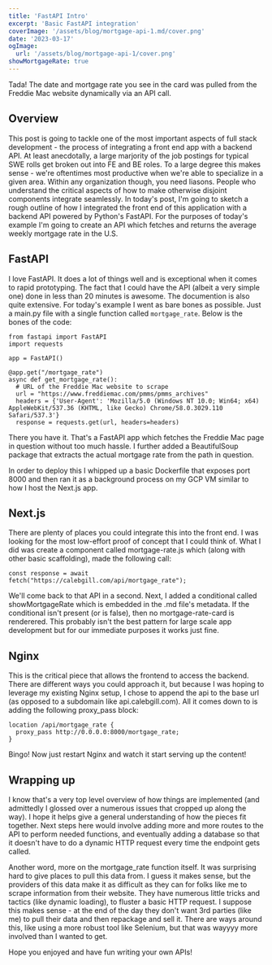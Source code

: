 ```yaml
---
title: 'FastAPI Intro'
excerpt: 'Basic FastAPI integration'
coverImage: '/assets/blog/mortgage-api-1.md/cover.png'
date: '2023-03-17'
ogImage:
  url: '/assets/blog/mortgage-api-1/cover.png'
showMortgageRate: true
---
```


Tada! The date and mortgage rate you see in the card was pulled from the Freddie Mac website dynamically via an API call. 

## Overview
This post is going to tackle one of the most important aspects of full stack development - the process of integrating a front end app with a backend API. At least anecdotally, a large marjority of the job postings for typical SWE rolls get broken out into FE and BE roles. To a large degree this makes sense - we're oftentimes most productive when we're able to specialize in a given area. Within any organization though, you need liasons. People who understand the critical aspects of how to make otherwise disjoint components integrate seamlessly. In today's post, I'm going to sketch a rough outline of how I integrated the front end of this application with a backend API powered by Python's FastAPI. For the purposes of today's example I'm going to create an API which fetches and returns the average weekly mortgage rate in the U.S. 

## FastAPI
I love FastAPI. It does a lot of things well and is exceptional when it comes to rapid prototyping. The fact that I could have the API (albeit a very simple one) done in less than 20 minutes is awesome. The documention is also quite extensive. For today's example I went as bare bones as possible. Just a main.py file with a single function called `mortgage_rate`. Below is the bones of the code:

    from fastapi import FastAPI
    import requests

    app = FastAPI()

    @app.get("/mortgage_rate")
    async def get_mortgage_rate():
      # URL of the Freddie Mac website to scrape
      url = "https://www.freddiemac.com/pmms/pmms_archives"
      headers = {'User-Agent': 'Mozilla/5.0 (Windows NT 10.0; Win64; x64) AppleWebKit/537.36 (KHTML, like Gecko) Chrome/58.0.3029.110 Safari/537.3'}
      response = requests.get(url, headers=headers)

There you have it. That's a FastAPI app which fetches the Freddie Mac page in question without too much hassle. I further added a BeautifulSoup package that extracts the actual mortgage rate from the path in question. 

In order to deploy this I whipped up a basic Dockerfile that exposes port 8000 and then ran it as a background process on my GCP VM similar to how I host the Next.js app. 

## Next.js
There are plenty of places you could integrate this into the front end. I was looking for the most low-effort proof of concept that I could think of. What I did was create a component called mortgage-rate.js which (along with other basic scaffolding), made the following call:

    const response = await fetch("https://calebgill.com/api/mortgage_rate");
 
 We'll come back to that API in a second. Next, I added a conditional called showMortgageRate which is embedded in the .md file's metadata. If the conditional isn't present (or is false), then no mortgage-rate-card is renderered. This probably isn't the best pattern for large scale app development but for our immediate purposes it works just fine. 

## Nginx 
This is the critical piece that allows the frontend to access the backend. There are different ways you could approach it, but because I was hoping to leverage my existing Nginx setup, I chose to append the api to the base url (as opposed to a subdomain like api.calebgill.com). All it comes down to is adding the following proxy_pass block:

    location /api/mortgage_rate {
      proxy_pass http://0.0.0.0:8000/mortgage_rate;
    }

Bingo! Now just restart Nginx and watch it start serving up the content! 

## Wrapping up
I know that's a very top level overview of how things are implemented (and admittedly I glossed over a numerous issues that cropped up along the way). I hope it helps give a general understanding of how the pieces fit together. Next steps here would involve adding more and more routes to the API to perform needed functions, and eventually adding a database so that it doesn't have to do a dynamic HTTP request every time the endpoint gets called. 

Another word, more on the mortgage_rate function itself. It was surprising hard to give places to pull this data from. I guess it makes sense, but the providers of this data make it as difficult as they can for folks like me to scrape information from their website. They have numerous little tricks and tactics (like dynamic loading), to fluster a basic HTTP request. I suppose this makes sense - at the end of the day they don't want 3rd parties (like me) to pull their data and then repackage and sell it. There are ways around this, like using a more robust tool like Selenium, but that was wayyyy more involved than I wanted to get. 

Hope you enjoyed and have fun writing your own APIs! 
